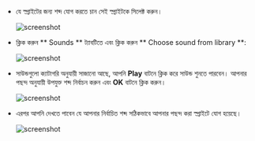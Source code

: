+ যে স্প্রাইটের জন্য শব্দ যোগ করতে চান সেই স্প্রাইটকে সিলেক্ট করুন।
    
    ![screenshot](images/sprite-select.png)

+ ক্লিক করুন ** Sounds ** ট্যাবটিতে এবং ক্লিক করুন ** Choose sound from library **:
    
    ![screenshot](images/import-sound.png)

+ সাউন্ডগুলো ক্যাটাগরি অনুযায়ী সাজানো আছে, আপনি **Play** বাটনে ক্লিক করে সাউন্ড শুনতে পারবেন। আপনার পছন্দ অনুযায়ী উপযুক্ত শব্দ নির্বাচন করুন এবং **OK** বাটনে ক্লিক করুন।
    
    ![screenshot](images/choose-sound.png)

+ এরপর আপনি দেখতে পাবেন যে আপনার নির্বাচিত শব্দ সঠিকভাবে আপনার পছন্দ করা স্প্রাইটে যোগ হয়েছে।
    
    ![screenshot](images/sound-imported.png)